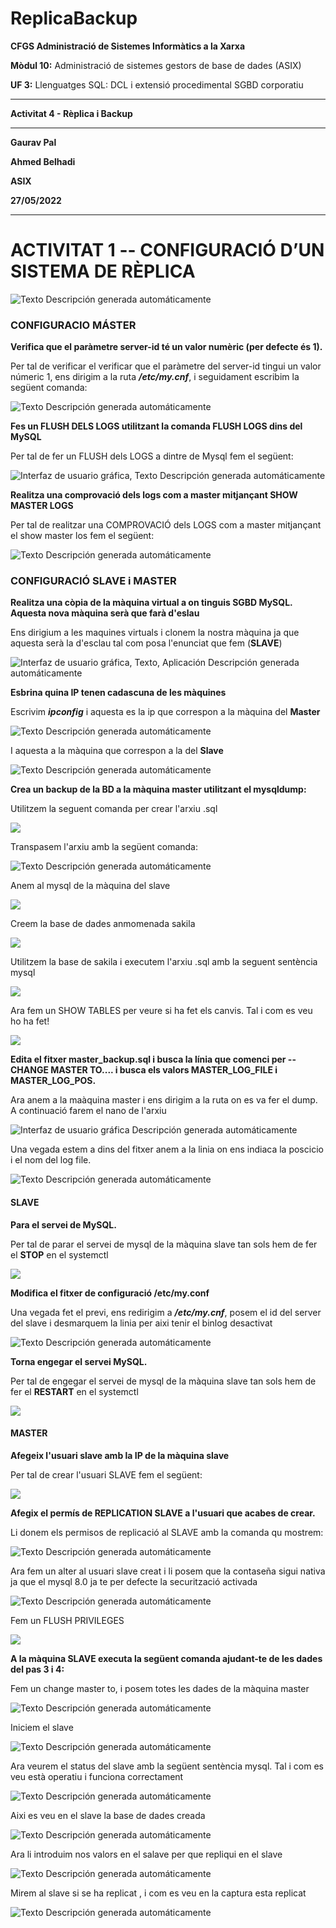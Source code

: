 # ReplicaBackup
**CFGS Administració de Sistemes Informàtics a la Xarxa**

**Mòdul 10:** Administració de sistemes gestors de base de dades (ASIX)

**UF 3:** Llenguatges SQL: DCL i extensió procedimental SGBD corporatiu


***


**Activitat 4 - Rèplica i Backup**


***

**Gaurav Pal**

**Ahmed Belhadi**

**ASIX**

**27/05/2022**
***

# **ACTIVITAT 1 -- CONFIGURACIÓ D’UN SISTEMA DE RÈPLICA**
![Texto Descripción generada
automáticamente](https://github.com/ahmedwaix/ReplicaBackup/blob/main/imagenes/configuracio.png)
### **CONFIGURACIO MÁSTER**

**Verifica que el paràmetre server-id té un valor numèric (per defecte és
1).**

Per tal de verificar el verificar que el paràmetre del server-id tingui un valor númeric 1, ens dirigim a la ruta ***/etc/my.cnf***, i seguidament escribim la següent comanda:

![Texto Descripción generada
automáticamente](https://github.com/ahmedwaix/ReplicaBackup/blob/main/imagenes/image1.png)

**Fes un FLUSH DELS LOGS utilitzant la comanda FLUSH LOGS dins del MySQL**

Per tal de fer un FLUSH dels LOGS a dintre de Mysql fem el següent:

![Interfaz de usuario gráfica, Texto Descripción generada
automáticamente](https://github.com/ahmedwaix/ReplicaBackup/blob/main/imagenes/image2.png)

**Realitza una comprovació dels logs com a master mitjançant SHOW MASTER LOGS**

Per tal de realitzar una COMPROVACIÓ dels LOGS com a master mitjançant el show master los fem el següent:

![Texto Descripción generada
automáticamente](https://github.com/ahmedwaix/ReplicaBackup/blob/main/imagenes/image3.png)

### **CONFIGURACIÓ SLAVE i MASTER**

**Realitza una còpia de la màquina virtual a on tinguis SGBD MySQL. Aquesta nova màquina serà que farà d'eslau**

Ens dirigium a les maquines virtuals i clonem la nostra màquina ja que aquesta serà la d'esclau tal com posa l'enunciat que fem (**SLAVE**)



![Interfaz de usuario gráfica, Texto, Aplicación Descripción generada
automáticamente](https://github.com/ahmedwaix/ReplicaBackup/blob/main/imagenes/image4.png)

**Esbrina quina IP tenen cadascuna de les màquines**

Escrivim ***ipconfig*** i aquesta es la ip que correspon a la màquina del **Master**

![Texto Descripción generada automáticamente](https://github.com/ahmedwaix/ReplicaBackup/blob/main/imagenes/image5.png)

I aquesta a la màquina que correspon a la del **Slave**

![Texto Descripción generada automáticamente](https://github.com/ahmedwaix/ReplicaBackup/blob/main/imagenes/image6.png)

**Crea un backup de la BD a la màquina master utilitzant el mysqldump:**

Utilitzem la seguent comanda per crear l'arxiu .sql  

![](https://github.com/ahmedwaix/ReplicaBackup/blob/main/imagenes/image7.png)

Transpasem l'arxiu amb la següent comanda:

![Texto Descripción generada
automáticamente](https://github.com/ahmedwaix/ReplicaBackup/blob/main/imagenes/image8.png)

Anem al mysql de la màquina del slave

![](https://github.com/ahmedwaix/ReplicaBackup/blob/main/imagenes/image9.png)

Creem la base de dades anmomenada sakila
 
![](https://github.com/ahmedwaix/ReplicaBackup/blob/main/imagenes/image65.png)

Utilitzem la base de sakila i executem l'arxiu .sql amb la seguent sentència mysql

![](https://github.com/ahmedwaix/ReplicaBackup/blob/main/imagenes/image10.png)

Ara fem un SHOW TABLES per veure si ha fet els canvis. Tal i com es veu ho ha fet!

![](https://github.com/ahmedwaix/ReplicaBackup/blob/main/imagenes/image66.png)

**Edita el fitxer master_backup.sql i busca la línia que comenci per
\--CHANGE MASTER TO\.... i busca els valors MASTER_LOG_FILE i
MASTER_LOG_POS.**

Ara anem a la maàquina master i ens dirigim a la ruta on es va fer el dump. A continuació farem el nano de l'arxiu 

![Interfaz de usuario gráfica Descripción generada 
automáticamente](https://github.com/ahmedwaix/ReplicaBackup/blob/main/imagenes/image11.png)

Una vegada estem a dins del fitxer anem a la linia on ens indiaca la poscicio i el nom del log file.

![Texto Descripción generada
automáticamente](https://github.com/ahmedwaix/ReplicaBackup/blob/main/imagenes/image12.png)

#### **SLAVE**

**Para el servei de MySQL.**

Per tal de parar el servei de mysql de la màquina slave tan sols hem de fer el **STOP** en el systemctl

![](https://github.com/ahmedwaix/ReplicaBackup/blob/main/imagenes/image13.png)

**Modifica el fitxer de configuració /etc/my.conf**

Una vegada fet el previ, ens redirigim a ***/etc/my.cnf***, posem el id del server del slave i desmarquem la linia per aixi tenir el binlog desactivat

![Texto Descripción generada
automáticamente](https://github.com/ahmedwaix/ReplicaBackup/blob/main/imagenes/image14.png)

**Torna engegar el servei MySQL.**

Per tal de engegar el servei de mysql de la màquina slave tan sols hem de fer el **RESTART** en el systemctl

![](https://github.com/ahmedwaix/ReplicaBackup/blob/main/imagenes/image15.png)

#### **MASTER**

**Afegeix l\'usuari slave amb la IP de la màquina slave**

Per tal de crear l'usuari SLAVE fem el següent:

![](https://github.com/ahmedwaix/ReplicaBackup/blob/main/imagenes/image16.png)

**Afegix el permís de REPLICATION SLAVE a l\'usuari que acabes de crear.**

Li donem els permisos de replicació al SLAVE amb la comanda qu mostrem:

![Texto Descripción generada
automáticamente](https://github.com/ahmedwaix/ReplicaBackup/blob/main/imagenes/image17.png)

Ara fem un alter al usuari slave creat i li posem que la contaseña sigui nativa ja que el mysql 8.0 ja te per defecte la securització activada

![Texto Descripción generada
automáticamente](https://github.com/ahmedwaix/ReplicaBackup/blob/main/imagenes/image18.png)

Fem un FLUSH PRIVILEGES

![](https://github.com/ahmedwaix/ReplicaBackup/blob/main/imagenes/image19.png)

**A la màquina SLAVE executa la següent comanda ajudant-te de les dades
del pas 3 i 4:**

Fem un change master to, i posem totes les dades de la màquina master

![Texto Descripción generada
automáticamente](https://github.com/ahmedwaix/ReplicaBackup/blob/main/imagenes/image20.png)

Iniciem el slave

![Texto Descripción generada
automáticamente](https://github.com/ahmedwaix/ReplicaBackup/blob/main/imagenes/image21.png)

Ara veurem el status del slave amb la següent sentència mysql. Tal i com es veu està operatiu i funciona correctament

![Texto Descripción generada
automáticamente](https://github.com/ahmedwaix/ReplicaBackup/blob/main/imagenes/image67.png)

Aixi es veu en el slave la base de dades creada

![Texto Descripción generada
automáticamente](https://github.com/ahmedwaix/ReplicaBackup/blob/main/imagenes/image22.png)

Ara li introduim nos valors en el salave per que repliqui en el slave

![Texto Descripción generada
automáticamente](https://github.com/ahmedwaix/ReplicaBackup/blob/main/imagenes/image23.png)

Mirem al slave si se ha replicat , i com es veu en la captura esta
replicat

![Texto Descripción generada
automáticamente](https://github.com/ahmedwaix/ReplicaBackup/blob/main/imagenes/image24.png)
